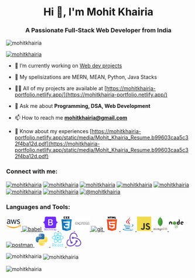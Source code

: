 <h1 align="center">Hi 👋, I'm Mohit Khairia</h1>
<h3 align="center">A Passionate Full-Stack Web Developer from India</h3>

<p align="left"> <img src="https://komarev.com/ghpvc/?username=mohitkhairia&label=Profile%20views&color=0e75b6&style=flat" alt="mohitkhairia" /> </p>

<p align="left"> <a href="https://github.com/ryo-ma/github-profile-trophy"><img src="https://github-profile-trophy.vercel.app/?username=mohitkhairia" alt="mohitkhairia" /></a> </p>

- 🔭 I’m currently working on [Web dev projects](https://github.com/code735/stanzaLiving)

- 🌱 My spelisizations are MERN, MEAN, Python, Java Stacks

- 👨‍💻 All of my projects are available at [https://mohitkhairia-portfolio.netlify.app/](https://mohitkhairia-portfolio.netlify.app/)

- 💬 Ask me about **Programming, DSA, Web Development**

- 📫 How to reach me **mohitkhairia@gmail.com**

- 📄 Know about my experiences [https://mohitkhairia-portfolio.netlify.app/static/media/Mohit_Khairia_Resume.b99603caa5c32f4ba12d.pdf](https://mohitkhairia-portfolio.netlify.app/static/media/Mohit_Khairia_Resume.b99603caa5c32f4ba12d.pdf)

<h3 align="left">Connect with me:</h3>
<p align="left">
<a href="https://codepen.io/mohitkhairia" target="blank"><img align="center" src="https://raw.githubusercontent.com/rahuldkjain/github-profile-readme-generator/master/src/images/icons/Social/codepen.svg" alt="mohitkhairia" height="30" width="40" /></a>
<a href="https://twitter.com/mohitkhairia" target="blank"><img align="center" src="https://raw.githubusercontent.com/rahuldkjain/github-profile-readme-generator/master/src/images/icons/Social/twitter.svg" alt="mohitkhairia" height="30" width="40" /></a>
<a href="https://www.linkedin.com/in/mohit-khairia-06172b58/" target="blank"><img align="center" src="https://raw.githubusercontent.com/rahuldkjain/github-profile-readme-generator/master/src/images/icons/Social/linked-in-alt.svg" alt="mohitkhairia" height="30" width="40" /></a>
<a href="https://codesandbox.com/mohitkhairia" target="blank"><img align="center" src="https://raw.githubusercontent.com/rahuldkjain/github-profile-readme-generator/master/src/images/icons/Social/codesandbox.svg" alt="mohitkhairia" height="30" width="40" /></a>
<a href="https://fb.com/mohitkhairia" target="blank"><img align="center" src="https://raw.githubusercontent.com/rahuldkjain/github-profile-readme-generator/master/src/images/icons/Social/facebook.svg" alt="mohitkhairia" height="30" width="40" /></a>
<a href="https://instagram.com/mohitkhairia" target="blank"><img align="center" src="https://raw.githubusercontent.com/rahuldkjain/github-profile-readme-generator/master/src/images/icons/Social/instagram.svg" alt="mohitkhairia" height="30" width="40" /></a>
<a href="https://www.leetcode.com/mohitkhairia" target="blank"><img align="center" src="https://raw.githubusercontent.com/rahuldkjain/github-profile-readme-generator/master/src/images/icons/Social/leet-code.svg" alt="mohitkhairia" height="30" width="40" /></a>
<a href="https://www.hackerearth.com/@mohitkhairia" target="blank"><img align="center" src="https://raw.githubusercontent.com/rahuldkjain/github-profile-readme-generator/master/src/images/icons/Social/hackerearth.svg" alt="@mohitkhairia" height="30" width="40" /></a>
</p>

<h3 align="left">Languages and Tools:</h3>
<p align="left"> <a href="https://aws.amazon.com" target="_blank" rel="noreferrer"> <img src="https://raw.githubusercontent.com/devicons/devicon/master/icons/amazonwebservices/amazonwebservices-original-wordmark.svg" alt="aws" width="40" height="40"/> </a> <a href="https://babeljs.io/" target="_blank" rel="noreferrer"> <img src="https://www.vectorlogo.zone/logos/babeljs/babeljs-icon.svg" alt="babel" width="40" height="40"/> </a> <a href="https://getbootstrap.com" target="_blank" rel="noreferrer"> <img src="https://raw.githubusercontent.com/devicons/devicon/master/icons/bootstrap/bootstrap-plain-wordmark.svg" alt="bootstrap" width="40" height="40"/> </a> <a href="https://www.w3schools.com/css/" target="_blank" rel="noreferrer"> <img src="https://raw.githubusercontent.com/devicons/devicon/master/icons/css3/css3-original-wordmark.svg" alt="css3" width="40" height="40"/> </a> <a href="https://expressjs.com" target="_blank" rel="noreferrer"> <img src="https://raw.githubusercontent.com/devicons/devicon/master/icons/express/express-original-wordmark.svg" alt="express" width="40" height="40"/> </a> <a href="https://git-scm.com/" target="_blank" rel="noreferrer"> <img src="https://www.vectorlogo.zone/logos/git-scm/git-scm-icon.svg" alt="git" width="40" height="40"/> </a> <a href="https://www.w3.org/html/" target="_blank" rel="noreferrer"> <img src="https://raw.githubusercontent.com/devicons/devicon/master/icons/html5/html5-original-wordmark.svg" alt="html5" width="40" height="40"/> </a> <a href="https://www.java.com" target="_blank" rel="noreferrer"> <img src="https://raw.githubusercontent.com/devicons/devicon/master/icons/java/java-original.svg" alt="java" width="40" height="40"/> </a> <a href="https://developer.mozilla.org/en-US/docs/Web/JavaScript" target="_blank" rel="noreferrer"> <img src="https://raw.githubusercontent.com/devicons/devicon/master/icons/javascript/javascript-original.svg" alt="javascript" width="40" height="40"/> </a> <a href="https://www.mongodb.com/" target="_blank" rel="noreferrer"> <img src="https://raw.githubusercontent.com/devicons/devicon/master/icons/mongodb/mongodb-original-wordmark.svg" alt="mongodb" width="40" height="40"/> </a> <a href="https://nodejs.org" target="_blank" rel="noreferrer"> <img src="https://raw.githubusercontent.com/devicons/devicon/master/icons/nodejs/nodejs-original-wordmark.svg" alt="nodejs" width="40" height="40"/> </a> <a href="https://postman.com" target="_blank" rel="noreferrer"> <img src="https://www.vectorlogo.zone/logos/getpostman/getpostman-icon.svg" alt="postman" width="40" height="40"/> </a> <a href="https://www.python.org" target="_blank" rel="noreferrer"> <img src="https://raw.githubusercontent.com/devicons/devicon/master/icons/python/python-original.svg" alt="python" width="40" height="40"/> </a> <a href="https://reactjs.org/" target="_blank" rel="noreferrer"> <img src="https://raw.githubusercontent.com/devicons/devicon/master/icons/react/react-original-wordmark.svg" alt="react" width="40" height="40"/> </a> <a href="https://redux.js.org" target="_blank" rel="noreferrer"> <img src="https://raw.githubusercontent.com/devicons/devicon/master/icons/redux/redux-original.svg" alt="redux" width="40" height="40"/> </a> </p>

<p><img align="left" src="https://github-readme-stats.vercel.app/api/top-langs?username=mohitkhairia&show_icons=true&locale=en&layout=compact" alt="mohitkhairia" /></p>

<p>&nbsp;<img align="center" src="https://github-readme-stats.vercel.app/api?username=mohitkhairia&show_icons=true&locale=en" alt="mohitkhairia" /></p>

<p><img align="center" src="https://github-readme-streak-stats.herokuapp.com/?user=mohitkhairia&" alt="mohitkhairia" /></p>
